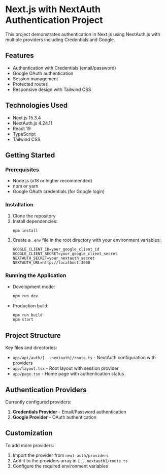 # Next.js with NextAuth Authentication Project

This project demonstrates authentication in Next.js using NextAuth.js with multiple providers including Credentials and Google.

## Features

- Authentication with Credentials (email/password)
- Google OAuth authentication
- Session management
- Protected routes
- Responsive design with Tailwind CSS

## Technologies Used

- Next.js 15.3.4
- NextAuth.js 4.24.11
- React 19
- TypeScript
- Tailwind CSS

## Getting Started

### Prerequisites

- Node.js (v18 or higher recommended)
- npm or yarn
- Google OAuth credentials (for Google login)

### Installation

1. Clone the repository
2. Install dependencies:
   ```bash
   npm install
   ```
3. Create a `.env` file in the root directory with your environment variables:
   ```
   GOOGLE_CLIENT_ID=your_google_client_id
   GOOGLE_CLIENT_SECRET=your_google_client_secret
   NEXTAUTH_SECRET=your_nextauth_secret
   NEXTAUTH_URL=http://localhost:3000
   ```

### Running the Application

- Development mode:
  ```bash
  npm run dev
  ```
- Production build:
  ```bash
  npm run build
  npm start
  ```

## Project Structure

Key files and directories:

- `app/api/auth/[...nextauth]/route.ts` - NextAuth configuration with providers
- `app/layout.tsx` - Root layout with session provider
- `app/page.tsx` - Home page with authentication status

## Authentication Providers

Currently configured providers:

1. **Credentials Provider** - Email/Password authentication
2. **Google Provider** - OAuth authentication

## Customization

To add more providers:

1. Import the provider from `next-auth/providers`
2. Add it to the providers array in `[...nextauth]/route.ts`
3. Configure the required environment variables